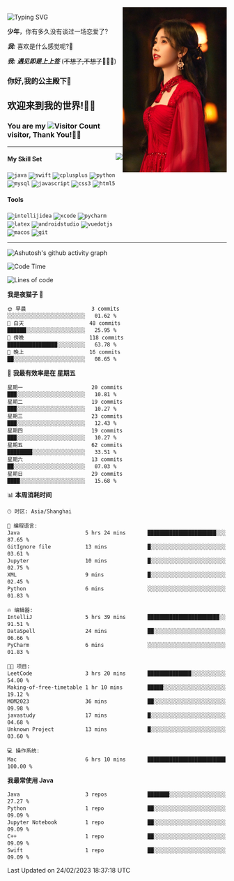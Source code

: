 <!-- **wql521/wql521** is a ✨ _special_ ✨ repository because its `README.md` (this file) appears on your GitHub profile. -->
<img align="right" width=239 src="https://github.com/wql521/wql521/blob/main/鞠婧祎.jpg">

![Typing SVG](https://readme-typing-svg.demolab.com?font=Fira+Code&weight=700&size=31&pause=1000&width=500&height=55&lines=Hi+there%2C+I%E2%80%98m+%E5%B0%98%E4%B8%96%E7%83%9F%E9%9B%A8%E5%AE%A2+!+%F0%9F%AB%B6%F0%9F%8F%BB;%E4%BD%A0%E5%A5%BD%2C+%E6%88%91%E6%98%AF+%E5%B0%98%E4%B8%96%E7%83%9F%E9%9B%A8%E5%AE%A2+!+%F0%9F%AB%B6%F0%9F%8F%BB)

  **少年**，你有多久没有谈过一场恋爱了?
    
  ***我:*** 喜欢是什么感觉呢?🤔
 
  ***我:*** ***遇见即是上上签*** (~~不想了,不想了~~🤦🏻‍♂️)
  ### 你好,我的公主殿下👑
## **欢迎来到我的世界!🥳🥳**

### You are my ![Visitor Count](https://profile-counter.glitch.me/wql521/count.svg) visitor, Thank You!🎉🎉
---


<!-- github-stats:start -->
<img align="right" height="168" src="https://github-readme-stats.vercel.app/api?username=wql521&show_icons=true&count_private=true&locale=cn"/>
<!-- github-stats:end -->


#### My Skill Set
<!-- languages:start -->
<!-- prettier-ignore-start -->
<!-- markdownlint-disable -->
<code><img height="20" src="http://simpleicons.p2hp.com/icons/java.svg" alt="java" /></code>
<code><img height="20" src="https://cdn.simpleicons.org/swift" alt="swift" /></code>
<code><img height="20" src="https://cdn.simpleicons.org/cplusplus" alt="cplusplus" /></code>
<code><img height="20" src="https://cdn.simpleicons.org/python" alt="python" /></code>
<code><img height="20" src="https://cdn.simpleicons.org/mysql" alt="mysql" /></code>
<code><img height="20" src="https://cdn.simpleicons.org/javascript" alt="javascript" /></code>
<code><img height="20" src="https://cdn.simpleicons.org/css3" alt="css3" /></code>
<code><img height="20" src="https://cdn.simpleicons.org/html5" alt="html5" /></code>
<!-- markdownlint-restore -->
<!-- prettier-ignore-end -->

<!-- languages:end -->

#### Tools

<!-- tools:start -->
<!-- prettier-ignore-start -->
<!-- markdownlint-disable -->
<code><img height="20" src="https://cdn.simpleicons.org/intellijidea" alt="intellijidea" /></code>
<code><img height="20" src="https://cdn.simpleicons.org/xcode" alt="xcode" /></code>
<code><img height="20" src="https://cdn.simpleicons.org/pycharm" alt="pycharm" /></code>
<code><img height="20" src="https://cdn.simpleicons.org/latex" alt="latex" /></code>
<code><img height="20" src="https://cdn.simpleicons.org/androidstudio" alt="androidstudio" /></code>
<code><img height="20" src="https://cdn.simpleicons.org/vuedotjs" alt="vuedotjs" /></code>
<code><img height="20" src="https://cdn.simpleicons.org/macos" alt="macos" /></code>
<code><img height="20" src="https://cdn.simpleicons.org/git" alt="git" /></code>
<!-- markdownlint-restore -->
<!-- prettier-ignore-end -->

<!-- tools:end -->

___

![Ashutosh's github activity graph](https://github-readme-activity-graph.cyclic.app/graph?username=wql521&theme=github-light)


<!--START_SECTION:waka-->
![Code Time](http://img.shields.io/badge/Code%20Time-19%20hrs%2041%20mins-blue)

![Lines of code](https://img.shields.io/badge/%E4%BB%8E%E3%80%8CHello%20World%E3%80%8D%E8%B5%B7%E6%88%91%E5%B7%B2%E7%BB%8F%E5%86%99%E4%BA%86-26.2%20thousand%20%E8%A1%8C%E4%BB%A3%E7%A0%81-blue)

**我是夜猫子 🦉** 

```text
🌞 早晨                     3 commits           ░░░░░░░░░░░░░░░░░░░░░░░░░   01.62 % 
🌆 白天                     48 commits          ██████░░░░░░░░░░░░░░░░░░░   25.95 % 
🌃 傍晚                     118 commits         ████████████████░░░░░░░░░   63.78 % 
🌙 晚上                     16 commits          ██░░░░░░░░░░░░░░░░░░░░░░░   08.65 % 
```
📅 **我最有效率是在 星期五** 

```text
星期一                      20 commits          ███░░░░░░░░░░░░░░░░░░░░░░   10.81 % 
星期二                      19 commits          ███░░░░░░░░░░░░░░░░░░░░░░   10.27 % 
星期三                      23 commits          ███░░░░░░░░░░░░░░░░░░░░░░   12.43 % 
星期四                      19 commits          ███░░░░░░░░░░░░░░░░░░░░░░   10.27 % 
星期五                      62 commits          ████████░░░░░░░░░░░░░░░░░   33.51 % 
星期六                      13 commits          ██░░░░░░░░░░░░░░░░░░░░░░░   07.03 % 
星期日                      29 commits          ████░░░░░░░░░░░░░░░░░░░░░   15.68 % 
```


📊 **本周消耗时间** 

```text
🕑︎ 时区: Asia/Shanghai

💬 编程语言: 
Java                     5 hrs 24 mins       ██████████████████████░░░   87.65 % 
GitIgnore file           13 mins             █░░░░░░░░░░░░░░░░░░░░░░░░   03.61 % 
Jupyter                  10 mins             █░░░░░░░░░░░░░░░░░░░░░░░░   02.75 % 
XML                      9 mins              █░░░░░░░░░░░░░░░░░░░░░░░░   02.45 % 
Python                   6 mins              ░░░░░░░░░░░░░░░░░░░░░░░░░   01.83 % 

🔥 编辑器: 
IntelliJ                 5 hrs 39 mins       ███████████████████████░░   91.51 % 
DataSpell                24 mins             ██░░░░░░░░░░░░░░░░░░░░░░░   06.66 % 
PyCharm                  6 mins              ░░░░░░░░░░░░░░░░░░░░░░░░░   01.83 % 

🐱‍💻 项目: 
LeetCode                 3 hrs 20 mins       ██████████████░░░░░░░░░░░   54.00 % 
Making-of-free-timetable 1 hr 10 mins        █████░░░░░░░░░░░░░░░░░░░░   19.12 % 
MOM2023                  36 mins             ██░░░░░░░░░░░░░░░░░░░░░░░   09.98 % 
javastudy                17 mins             █░░░░░░░░░░░░░░░░░░░░░░░░   04.68 % 
Unknown Project          13 mins             █░░░░░░░░░░░░░░░░░░░░░░░░   03.60 % 

💻 操作系统: 
Mac                      6 hrs 10 mins       █████████████████████████   100.00 % 
```

**我最常使用 Java** 

```text
Java                     3 repos             ███████░░░░░░░░░░░░░░░░░░   27.27 % 
Python                   1 repo              ██░░░░░░░░░░░░░░░░░░░░░░░   09.09 % 
Jupyter Notebook         1 repo              ██░░░░░░░░░░░░░░░░░░░░░░░   09.09 % 
C++                      1 repo              ██░░░░░░░░░░░░░░░░░░░░░░░   09.09 % 
Swift                    1 repo              ██░░░░░░░░░░░░░░░░░░░░░░░   09.09 % 
```




 Last Updated on 24/02/2023 18:37:18 UTC
<!--END_SECTION:waka-->


